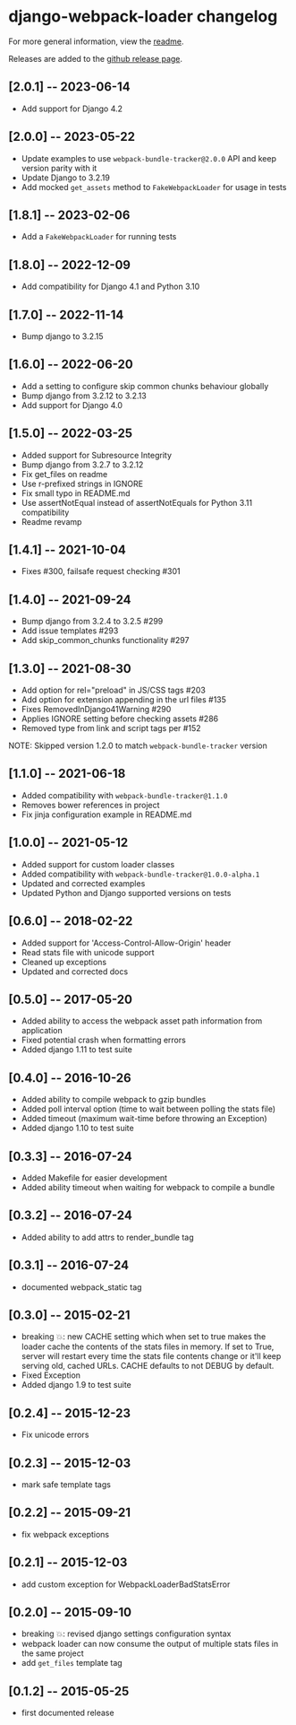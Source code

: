 # django-webpack-loader changelog

For more general information, view the [readme](README.md).

Releases are added to the
[github release page](https://github.com/ezhome/django-webpack-loader/releases).

## [2.0.1] -- 2023-06-14
- Add support for Django 4.2

## [2.0.0] -- 2023-05-22
- Update examples to use `webpack-bundle-tracker@2.0.0` API and keep version parity with it
- Update Django to 3.2.19
- Add mocked `get_assets` method to `FakeWebpackLoader` for usage in tests

## [1.8.1] -- 2023-02-06
- Add a `FakeWebpackLoader` for running tests

## [1.8.0] -- 2022-12-09
- Add compatibility for Django 4.1 and Python 3.10

## [1.7.0] -- 2022-11-14
- Bump django to 3.2.15

## [1.6.0] -- 2022-06-20
- Add a setting to configure skip common chunks behaviour globally
- Bump django from 3.2.12 to 3.2.13
- Add support for Django 4.0

## [1.5.0] -- 2022-03-25
- Added support for Subresource Integrity 
- Bump django from 3.2.7 to 3.2.12
- Fix get_files on readme 
- Use r-prefixed strings in IGNORE
- Fix small typo in README.md 
- Use assertNotEqual instead of assertNotEquals for Python 3.11 compatibility
- Readme revamp

## [1.4.1] -- 2021-10-04

- Fixes #300, failsafe request checking #301

## [1.4.0] -- 2021-09-24

- Bump django from 3.2.4 to 3.2.5 #299
- Add issue templates #293
- Add skip_common_chunks functionality #297

## [1.3.0] -- 2021-08-30

- Add option for rel="preload" in JS/CSS tags #203
- Add option for extension appending in the url files #135
- Fixes RemovedInDjango41Warning #290
- Applies IGNORE setting before checking assets #286
- Removed type from link and script tags per #152

NOTE: Skipped version 1.2.0 to match `webpack-bundle-tracker` version


## [1.1.0] -- 2021-06-18

- Added compatibility with `webpack-bundle-tracker@1.1.0`
- Removes bower references in project
- Fix jinja configuration example in README.md

## [1.0.0] -- 2021-05-12

- Added support for custom loader classes
- Added compatibility with `webpack-bundle-tracker@1.0.0-alpha.1`
- Updated and corrected examples
- Updated Python and Django supported versions on tests
## [0.6.0] -- 2018-02-22

- Added support for 'Access-Control-Allow-Origin' header
- Read stats file with unicode support
- Cleaned up exceptions
- Updated and corrected docs

## [0.5.0] -- 2017-05-20

- Added ability to access the webpack asset path information from application
- Fixed potential crash when formatting errors
- Added django 1.11 to test suite

## [0.4.0] -- 2016-10-26

- Added ability to compile webpack to gzip bundles
- Added poll interval option (time to wait between polling the stats file)
- Added timeout (maximum wait-time before throwing an Exception)
- Added django 1.10 to test suite

## [0.3.3] -- 2016-07-24

- Added Makefile for easier development
- Added ability timeout when waiting for webpack to compile a bundle

## [0.3.2] -- 2016-07-24

- Added ability to add attrs to render_bundle tag

## [0.3.1] -- 2016-07-24

- documented webpack_static tag

## [0.3.0] -- 2015-02-21

- breaking 💥: new CACHE setting which when set to true makes the loader cache the contents of the stats files in memory. If set to True, server will restart every time the stats file contents change or it'll keep serving old, cached URLs. CACHE defaults to not DEBUG by default.
- Fixed Exception
- Added django 1.9 to test suite

## [0.2.4] -- 2015-12-23

- Fix unicode errors

## [0.2.3] -- 2015-12-03

- mark safe template tags

## [0.2.2] -- 2015-09-21

- fix webpack exceptions

## [0.2.1] -- 2015-12-03

- add custom exception for WebpackLoaderBadStatsError

## [0.2.0] -- 2015-09-10

- breaking 💥: revised django settings configuration syntax
- webpack loader can now consume the output of multiple stats files in the same project
- add ``get_files`` template tag

## [0.1.2] -- 2015-05-25

- first documented release
